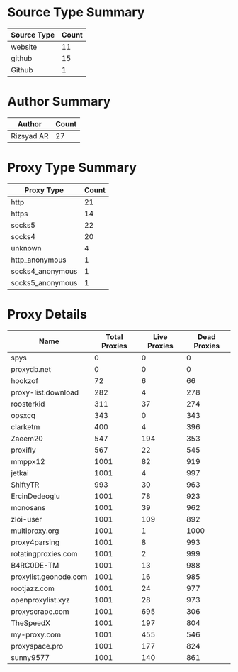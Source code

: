 # Source Type Summary

| Source Type | Count |
|-------------|-------|
| website | 11 |
| github | 15 |
| Github | 1 |


# Author Summary

| Author | Count |
|--------|-------|
| Rizsyad AR | 27 |


# Proxy Type Summary

| Proxy Type | Count |
|------------|-------|
| http | 21 |
| https | 14 |
| socks5 | 22 |
| socks4 | 20 |
| unknown | 4 |
| http_anonymous | 1 |
| socks4_anonymous | 1 |
| socks5_anonymous | 1 |


# Proxy Details

| Name | Total Proxies | Live Proxies | Dead Proxies |
|------|---------------|--------------|---------------|
| spys | 0 | 0 | 0 |
| proxydb.net | 0 | 0 | 0 |
| hookzof | 72 | 6 | 66 |
| proxy-list.download | 282 | 4 | 278 |
| roosterkid | 311 | 37 | 274 |
| opsxcq | 343 | 0 | 343 |
| clarketm | 400 | 4 | 396 |
| Zaeem20 | 547 | 194 | 353 |
| proxifly | 567 | 22 | 545 |
| mmppx12 | 1001 | 82 | 919 |
| jetkai | 1001 | 4 | 997 |
| ShiftyTR | 993 | 30 | 963 |
| ErcinDedeoglu | 1001 | 78 | 923 |
| monosans | 1001 | 39 | 962 |
| zloi-user | 1001 | 109 | 892 |
| multiproxy.org | 1001 | 1 | 1000 |
| proxy4parsing | 1001 | 8 | 993 |
| rotatingproxies.com | 1001 | 2 | 999 |
| B4RC0DE-TM | 1001 | 13 | 988 |
| proxylist.geonode.com | 1001 | 16 | 985 |
| rootjazz.com | 1001 | 24 | 977 |
| openproxylist.xyz | 1001 | 28 | 973 |
| proxyscrape.com | 1001 | 695 | 306 |
| TheSpeedX | 1001 | 197 | 804 |
| my-proxy.com | 1001 | 455 | 546 |
| proxyspace.pro | 1001 | 177 | 824 |
| sunny9577 | 1001 | 140 | 861 |

